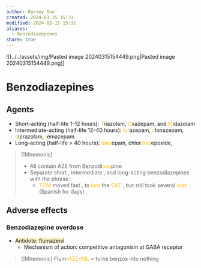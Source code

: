 ```yaml
---
author: Harvey Guo
created: 2024-03-15 15:31
modified: 2024-03-15 15:31
aliases:
  - Benzodiazepines
share: true
---
```

![[../../assets/img/Pasted image 20240315154449.png|Pasted image 20240315154449.png]]
# Benzodiazepines
## Agents
- Short-acting (half-life 1–12 hours): <font color="#ffc000">T</font>riazolam, <font color="#ffc000">O</font>xazepam, and <font color="#ffc000">M</font>idazolam
- Intermediate-acting (half-life 12–40 hours): <font color="#ffc000">lor</font>azepam, <font color="#ffc000">c</font>lonazepam, <font color="#ffc000">a</font>lprazolam, <font color="#ffc000">t</font>emazepam
- Long-acting (half-life > 40 hours): <font color="#ffc000">diaz</font>epam, chlor<font color="#ffc000">diaz</font><font color="#ffc000"></font>epoxide, 
>[!Mnemonic] 
>- All contain AZE from Benzodi<font color="#ffc000">aze</font>pine
>- Separate short , intermediate , and long-acting benzodiazepines with the phrase:
>	- <font color="#ffc000">TOM</font> moved fast , to <font color="#ffc000">lure</font> the <font color="#ffc000">CAT</font> , but still took several <font color="#ffc000">días</font> (Spanish for days) .
## Adverse effects
### Benzodiazepine overdose
- <span style="background:rgba(240, 200, 0, 0.2)">Antidote: flumazenil</span>
	- Mechanism of action: competitive antagonism at GABA receptor

>[!Mnemonic] 
>Flum-<font color="#ffc000">AZE</font>-<font color="#ffc000">NIL</font> = turns benzos into nothing